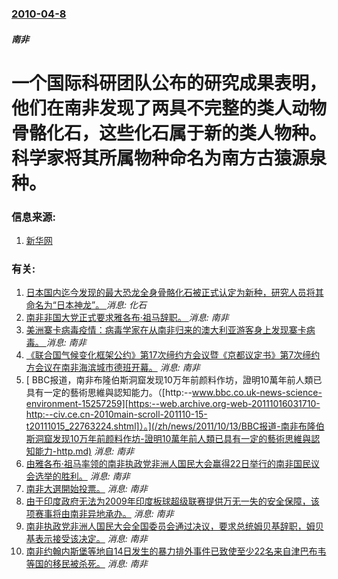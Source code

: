 ### [2010-04-8](/news/2010/04/8/index.md)

##### 南非
#  一个国际科研团队公布的研究成果表明，他们在南非发现了两具不完整的类人动物骨骼化石，这些化石属于新的类人物种。科学家将其所属物种命名为南方古猿源泉种。




### 信息来源:

1. [新华网](http://news.xinhuanet.com/world/2010-04/09/c_1224378.htm)

### 有关:

1. [ 日本国内迄今发现的最大恐龙全身骨骼化石被正式认定为新种，研究人员将其命名为“日本神龙”。 ](/zh/news/2019/09/6/日本国内迄今发现的最大恐龙全身骨骼化石被正式认定为新种-研究人员将其命名为-日本神龙.md) _消息: 化石_
2. [ 南非非国大党正式要求雅各布·祖马辞职。 ](/zh/news/2018/02/13/南非非国大党正式要求雅各布-祖马辞职.md) _消息: 南非_
3. [美洲寨卡病毒疫情：病毒学家在从南非归来的澳大利亚游客身上发现寨卡病毒。 ](/zh/news/2016/01/26/美洲寨卡病毒疫情-病毒学家在从南非归来的澳大利亚游客身上发现寨卡病毒.md) _消息: 南非_
4. [ 《联合国气候变化框架公约》第17次缔约方会议暨《京都议定书》第7次缔约方会议在南非海滨城市德班开幕。](/zh/news/2011/11/28/联合国气候变化框架公约-第17次缔约方会议暨-京都议定书-第7次缔约方会议在南非海滨城市德班开幕.md) _消息: 南非_
5. [ BBC报道，南非布隆伯斯洞窟发现10万年前颜料作坊，證明10萬年前人類已具有一定的藝術思維與認知能力。（[http:--www.bbc.co.uk-news-science-environment-15257259][https:--web.archive.org-web-20111016031710-http:--civ.ce.cn-2010main-scroll-201110-15-t20111015_22763224.shtml]）。](/zh/news/2011/10/13/BBC报道-南非布隆伯斯洞窟发现10万年前颜料作坊-證明10萬年前人類已具有一定的藝術思維與認知能力-http.md) _消息: 南非_
6. [由雅各布·祖马率领的南非执政党非洲人国民大会赢得22日举行的南非国民议会选举的胜利。](/zh/news/2009/04/25/由雅各布-祖马率领的南非执政党非洲人国民大会赢得22日举行的南非国民议会选举的胜利.md) _消息: 南非_
7. [南非大選開始投票。](/zh/news/2009/04/22/南非大選開始投票.md) _消息: 南非_
8. [由于印度政府无法为2009年印度板球超级联赛提供万无一失的安全保障，该项赛事将由南非异地承办。](/zh/news/2009/03/24/由于印度政府无法为2009年印度板球超级联赛提供万无一失的安全保障-该项赛事将由南非异地承办.md) _消息: 南非_
9. [南非执政党非洲人国民大会全国委员会通过决议，要求总统姆贝基辞职，姆贝基表示接受该决定。](/zh/news/2008/09/20/南非执政党非洲人国民大会全国委员会通过决议-要求总统姆贝基辞职-姆贝基表示接受该决定.md) _消息: 南非_
10. [南非约翰内斯堡等地自14日发生的暴力排外事件已致使至少22名来自津巴布韦等国的移民被杀死。](/zh/news/2008/05/19/南非约翰内斯堡等地自14日发生的暴力排外事件已致使至少22名来自津巴布韦等国的移民被杀死.md) _消息: 南非_
